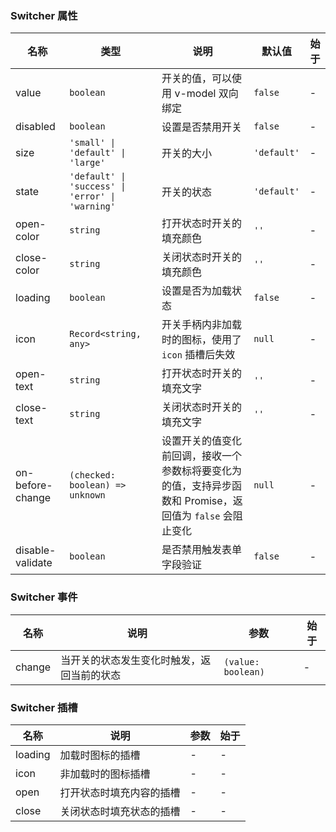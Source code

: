### Switcher 属性

| 名称          | 类型     | 说明                                                                                                    | 默认值    | 始于 |
| ------------- | -------- | ------------------------------------------------------------------------------------------------------- | --------- | --- |
| value         | `boolean`  | 开关的值，可以使用 v-model 双向绑定                                                                     | `false`     | - |
| disabled      | `boolean`  | 设置是否禁用开关                                                                                        | `false`     | - |
| size          | `'small' \| 'default' \| 'large'`   | 开关的大小                                                        | `'default'` | - |
| state        | `'default' \| 'success' \| 'error' \| 'warning'`           | 开关的状态                                   | `'default'` | - |
| open-color    | `string`   | 打开状态时开关的填充颜色                                                                                | `''`        | - |
| close-color   | `string`   | 关闭状态时开关的填充颜色                                                                                | `''`        | - |
| loading       | `boolean`  | 设置是否为加载状态                                                                                      | `false`     | - |
| icon | `Record<string, any>` | 开关手柄内非加载时的图标，使用了 `icon` 插槽后失效 | `null` | - |
| open-text     | `string`   | 打开状态时开关的填充文字                                                                                | `''`        | - |
| close-text    | `string`   | 关闭状态时开关的填充文字                                                                                | `''`        | - |
| on-before-change | `(checked: boolean) => unknown` | 设置开关的值变化前回调，接收一个参数标将要变化为的值，支持异步函数和 Promise，返回值为 `false` 会阻止变化 | `null`      | - |
| disable-validate | `boolean`                           | 是否禁用触发表单字段验证                                                         | ``false``                 | - |

### Switcher 事件

| 名称       | 说明                                       | 参数  | 始于 |
| ---------- | ------------------------------------------ | ----- | --- |
| change | 当开关的状态发生变化时触发，返回当前的状态 | `(value: boolean)` | - |

### Switcher 插槽

| 名称    | 说明                     | 参数 | 始于 |
| ------- | ------------------------ | --- | --- |
| loading | 加载时图标的插槽         | - | - |
| icon | 非加载时的图标插槽 | - | - |
| open    | 打开状态时填充内容的插槽 | - | - |
| close   | 关闭状态时填充状态的插槽 | - | - |
